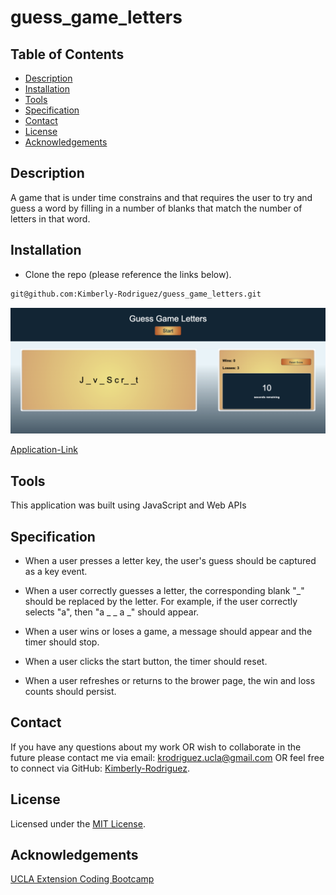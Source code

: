 # guess_game_letters

## Table of Contents

* [Description](#description)
* [Installation](#installation)
* [Tools](#tools)
* [Specification](#Specification)
* [Contact](#contact)
* [License](#license)
* [Acknowledgements](#acknowledgements)

## Description

A game that is under time constrains and that requires the user to try and guess a word by filling in a number of blanks that match the number of letters in that word. 

## Installation

* Clone the repo (please reference the links below).
```md 
git@github.com:Kimberly-Rodriguez/guess_game_letters.git

```
![webimage](assets/images/guessGameLetters.png)

[Application-Link]( https://kimberly-rodriguez.github.io/guess_game_letters/)

## Tools

This application was built using JavaScript and Web APIs

## Specification

* When a user presses a letter key, the user's guess should be captured as a key event.

* When a user correctly guesses a letter, the corresponding blank "_" should be replaced by the letter. For example, if the user correctly selects "a", then "a _ _ a _" should appear. 

* When a user wins or loses a game, a message should appear and the timer should stop. 

* When a user clicks the start button, the timer should reset. 

* When a user refreshes or returns to the brower page, the win and loss counts should persist.

## Contact

If you have any questions about my work OR wish to collaborate in the future please contact me via email: krodriguez.ucla@gmail.com OR feel free to connect via GitHub: [Kimberly-Rodriguez](https://github.com/Kimberly-Rodriguez).

## License 

Licensed under the [MIT License](LICENSE).

## Acknowledgements

[UCLA Extension Coding Bootcamp](https://bootcamp.uclaextension.edu/coding/)




